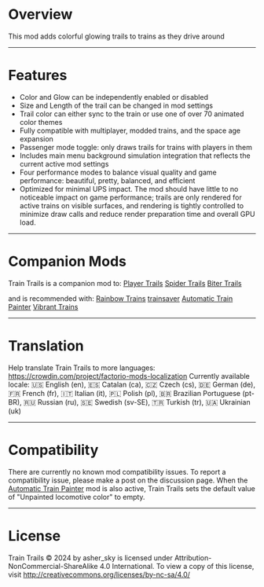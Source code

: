# Overview
This mod adds colorful glowing trails to trains as they drive around

----------
# Features
- Color and Glow can be independently enabled or disabled
- Size and Length of the trail can be changed in mod settings
- Trail color can either sync to the train or use one of over 70 animated color themes
- Fully compatible with multiplayer, modded trains, and the space age expansion
- Passenger mode toggle: only draws trails for trains with players in them
- Includes main menu background simulation integration that reflects the current active mod settings
- Four performance modes to balance visual quality and game performance: beautiful, pretty, balanced, and efficient
- Optimized for minimal UPS impact. The mod should have little to no noticeable impact on game performance; trails are only rendered for active trains on visible surfaces, and rendering is tightly controlled to minimize draw calls and reduce render preparation time and overall GPU load.

---------------
# Companion Mods
Train Trails is a companion mod to:
[Player Trails](https://mods.factorio.com/mod/player-trails)
[Spider Trails](https://mods.factorio.com/mod/spider-trails)
[Biter Trails](https://mods.factorio.com/mod/biter-trails)

and is recommended with:
[Rainbow Trains](https://mods.factorio.com/mod/rainbow-trains)
[trainsaver](https://mods.factorio.com/mod/trainsaver)
[Automatic Train Painter](https://mods.factorio.com/mod/Automatic_Train_Painter)
[Vibrant Trains](https://mods.factorio.com/mod/vibrant-trains)

---------------------
# Translation
Help translate Train Trails to more languages: https://crowdin.com/project/factorio-mods-localization
Currently available locale:
🇺🇸 English (en), 🇪🇸 Catalan (ca), 🇨🇿 Czech (cs), 🇩🇪 German (de), 🇫🇷 French (fr), 🇮🇹 Italian (it), 🇵🇱 Polish (pl), 🇧🇷 Brazilian Portuguese (pt-BR), 🇷🇺 Russian (ru), 🇸🇪 Swedish (sv-SE), 🇹🇷 Turkish (tr), 🇺🇦 Ukrainian (uk)

---------------------
# Compatibility
There are currently no known mod compatibility issues. To report a compatibility issue, please make a post on the discussion page.
When the [Automatic Train Painter](https://mods.factorio.com/mod/Automatic_Train_Painter) mod is also active, Train Trails sets the default value of "Unpainted locomotive color" to empty. 

----------------------------
# License
Train Trails © 2024 by asher_sky is licensed under Attribution-NonCommercial-ShareAlike 4.0 International.
To view a copy of this license, visit http://creativecommons.org/licenses/by-nc-sa/4.0/